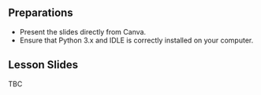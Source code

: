 ## Preparations
- Present the slides directly from Canva.
- Ensure that Python 3.x and IDLE is correctly installed on your computer.

## Lesson Slides
TBC

